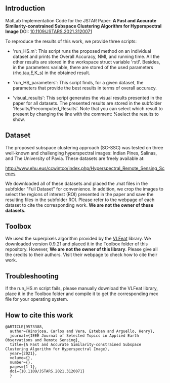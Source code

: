 ## Introduction
MatLab Implementation Code for the JSTAR Paper: **A Fast and Accurate Similarity-constrained Subspace Clustering Algorithm for Hyperspectral Image** DOI: [10.1109/JSTARS.2021.3120071](https://doi.org/10.1109/JSTARS.2021.3120071)


To reproduce the results of this work, we provide three scripts:

- 'run_HS.m': This script runs the proposed method on an individual dataset
and prints the Overall Accuracy, NMI, and running time. All the other results
are stored in the workspace struct variable 'rstl'. Besides, in the 
parameters variable, there are stored of the used parameters (rho,tau,E,K_s)
in the obtained result.

- 'run_HS_parameters': This script finds, for a given dataset, the 
parameters that provide the best results in terms of overall accuracy.

- 'visual_results': This script generates the visual results presented in the paper for all datasets. The presented results are stored in the subfolder 'Results/Precomputed_Results'. Note that you can select which
result to present by changing the line with the comment: %select the results 
to show.


## Dataset

The proposed subspace clustering approach (SC-SSC) was tested on three well-known and challenging hyperspectral images: Indian Pines, Salinas, and The University of Pavia. These datasets are freely available at:

http://www.ehu.eus/ccwintco/index.php/Hyperspectral_Remote_Sensing_Scenes

We downloaded all of these datasets and placed the .mat files in the subfolder "Full Dataset" for convenience. In addition, we crop the images to select the regions of interest (ROI) presented in the paper and save the resulting files in the subfolder ROI. Please refer to the webpage of each dataset to cite the corresponding work. **We are not the owner of these datasets.**

## Toolbox
We used the superpixels algorithm provided by the [VLFeat](https://www.vlfeat.org/) library. We downloaded version 0.9.21 and placed it in the Toolbox folder of this repository. However, **We are not the owner of this library**. Please give all the credits to their authors. Visit their webpage to check how to cite their work.

## Troubleshooting
If the run_HS.m script fails, please manually download the VLFeat library, place it in the Toolbox folder and compile it to get the corresponding mex file for your operating system.

## How to cite this work
```
@ARTICLE{9573388,  
  author={Hinojosa, Carlos and Vera, Esteban and Arguello, Henry},  
  journal={IEEE Journal of Selected Topics in Applied Earth Observations and Remote Sensing},   
  title={A Fast and Accurate Similarity-constrained Subspace Clustering Algorithm for Hyperspectral Image},   
  year={2021},  
  volume={},  
  number={},  
  pages={1-1},  
  doi={10.1109/JSTARS.2021.3120071}
  }
```
